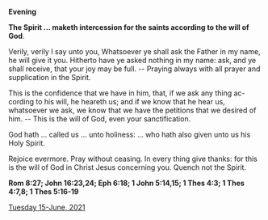 **Evening**

**The Spirit ... maketh intercession for the saints according to the will of God**.
 
Verily, verily I say unto you, Whatsoever ye shall ask the Father in my name, he will give it you. Hitherto have ye asked nothing in my name: ask, and ye shall receive, that your joy may be full. -- Praying always with all prayer and supplication in the Spirit.
 
This is the confidence that we have in him, that, if we ask any thing ac-cording to his will, he heareth us; and if we know that he hear us, whatsoever we ask, we know that we have the petitions that we desired of him. -- This is the will of God, even your sanctification.
 
God hath ... called us ... unto holiness: ... who hath also given unto us his Holy Spirit.
 
Rejoice evermore. Pray without ceasing. In every thing give thanks: for this is the will of God in Christ Jesus concerning you. Quench not the Spirit.  

**Rom 8:27; John 16:23,24; Eph 6:18; 1 John 5:14,15; 1 Thes 4:3; 1 Thes 4:7,8; 1 Thes 5:16-19**

[Tuesday 15-June, 2021](https://t.me/daily_light)
